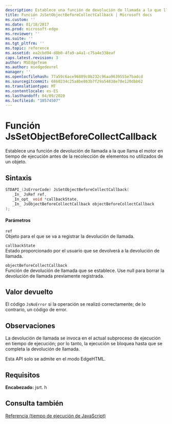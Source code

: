```yaml
---
description: Establece una función de devolución de llamada a la que llama el motor en tiempo de ejecución antes de la recolección de elementos no utilizados de un objeto.
title: Función JsSetObjectBeforeCollectCallback | Microsoft docs
ms.custom: ''
ms.date: 01/18/2017
ms.prod: microsoft-edge
ms.reviewer: ''
ms.suite: ''
ms.tgt_pltfrm: ''
ms.topic: reference
ms.assetid: ea2cbd94-d8b0-4fa9-a4a1-c75a4e338eaf
caps.latest.revision: 3
author: MSEdgeTeam
ms.author: msedgedevrel
manager: ''
ms.openlocfilehash: 77a59c6ace96809c0b232c96aa9639555e7badcd
ms.sourcegitcommit: 6860234c25a8be863b7f29a54838e78e120dbb62
ms.translationtype: MT
ms.contentlocale: es-ES
ms.lasthandoff: 04/09/2020
ms.locfileid: "10574507"
---
```

# Función JsSetObjectBeforeCollectCallback
Establece una función de devolución de llamada a la que llama el motor en tiempo de ejecución antes de la recolección de elementos no utilizados de un objeto.  
  
## Sintaxis  
  
```cpp  
STDAPI_(JsErrorCode) JsSetObjectBeforeCollectCallback(  
   _In_ JsRef ref,  
   _In_opt_ void *callbackState,  
   _In_ JsObjectBeforeCollectCallback objectBeforeCollectCallback  
);  
```  
  
#### Parámetros  
 `ref`  
 Objeto para el que se va a registrar la devolución de llamada.  
  
 `callbackState`  
 Estado proporcionado por el usuario que se devolverá a la devolución de llamada.  
  
 `objectBeforeCollectCallback`  
 Función de devolución de llamada que se establece. Use null para borrar la devolución de llamada previamente registrada.  
  
## Valor devuelto  
 El código `JsNoError` si la operación se realizó correctamente; de lo contrario, un código de error.  
  
## Observaciones  
 La devolución de llamada se invoca en el actual subproceso de ejecución en tiempo de ejecución; por lo tanto, la ejecución se bloquea hasta que se completa la devolución de llamada.  
  
 Esta API solo se admite en el modo EdgeHTML.  
  
## Requisitos  
 **Encabezado:** jsrt. h  
  
## Consulta también  
 [Referencia (tiempo de ejecución de JavaScript)](../chakra-hosting/reference-javascript-runtime.md)